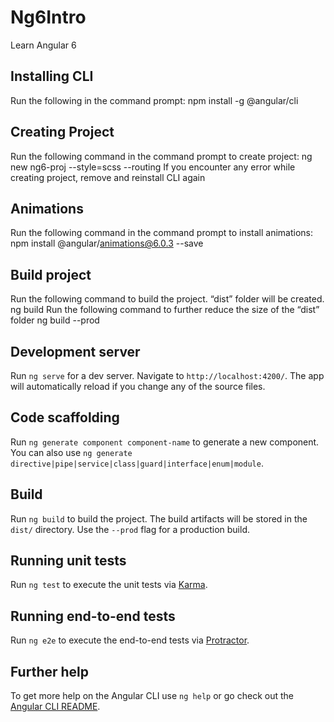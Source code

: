 # Ng6Intro
Learn Angular 6
## Installing CLI
Run the following in the command prompt:
npm install -g @angular/cli

## Creating Project
Run the following command in the command prompt to create project:
ng new ng6-proj --style=scss --routing
If you encounter any error while creating project, remove and reinstall CLI again

## Animations
Run the following command in the command prompt to install animations:
npm install @angular/animations@6.0.3 --save

## Build project
Run the following command to build the project. “dist” folder will be created.
ng build 
Run the following command to further reduce the size of the “dist” folder
ng build --prod

## Development server

Run `ng serve` for a dev server. Navigate to `http://localhost:4200/`. The app will automatically reload if you change any of the source files.

## Code scaffolding

Run `ng generate component component-name` to generate a new component. You can also use `ng generate directive|pipe|service|class|guard|interface|enum|module`.

## Build

Run `ng build` to build the project. The build artifacts will be stored in the `dist/` directory. Use the `--prod` flag for a production build.

## Running unit tests

Run `ng test` to execute the unit tests via [Karma](https://karma-runner.github.io).

## Running end-to-end tests

Run `ng e2e` to execute the end-to-end tests via [Protractor](http://www.protractortest.org/).

## Further help

To get more help on the Angular CLI use `ng help` or go check out the [Angular CLI README](https://github.com/angular/angular-cli/blob/master/README.md).
